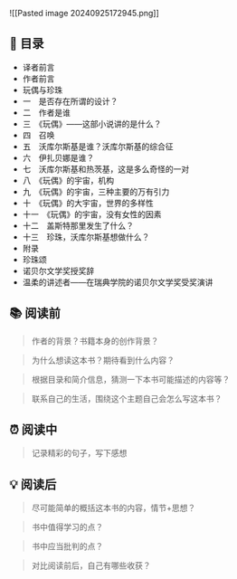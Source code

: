 ![[Pasted image 20240925172945.png]]

## 📑 目录
* 译者前言　
* 作者前言　  
* 玩偶与珍珠  
* 一　是否存在所谓的设计？　  
* 二　作者是谁　  
* 三　《玩偶》——这部小说讲的是什么？　  
* 四　召唤　  
* 五　沃库尔斯基是谁？沃库尔斯基的综合征　  
* 六　伊扎贝娜是谁？　  
* 七　沃库尔斯基和热茨基，这是多么奇怪的一对　  
* 八　《玩偶》的宇宙，机构　  
* 九　《玩偶》的宇宙，三种主要的万有引力　  
* 十　《玩偶》的大宇宙，世界的多样性　  
* 十一　《玩偶》的宇宙，没有女性的因素　  
* 十二　盖斯特那里发生了什么？　  
* 十三　珍珠，沃库尔斯基想做什么？　  
* 附录  
* 珍珠颂　  
* 诺贝尔文学奖授奖辞　  
* 温柔的讲述者——在瑞典学院的诺贝尔文学奖受奖演讲　
## 📚 阅读前
> 作者的背景？书籍本身的创作背景？

> 为什么想读这本书？期待看到什么内容？

> 根据目录和简介信息，猜测一下本书可能描述的内容等？

> 联系自己的生活，围绕这个主题自己会怎么写这本书？
## ⏰ 阅读中
> 记录精彩的句子，写下感想
##  💡 阅读后
> 尽可能简单的概括这本书的内容，情节+思想？

> 书中值得学习的点？

> 书中应当批判的点？

> 对比阅读前后，自己有哪些收获？ 
